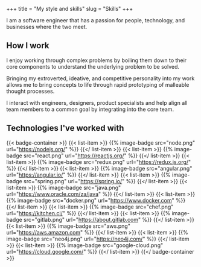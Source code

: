 +++
title = "My style and skills"
slug = "Skills"
+++

I am a software engineer that has a passion for people, technology, and businesses where the two meet. 

## How I work

I enjoy working through complex problems by boiling them down to their core components to understand the underlying problem to be solved.

Bringing my extroverted, ideative, and competitive personality into my work allows me to bring concepts to life through rapid prototyping of malleable thought processes.

I interact with engineers, designers, product specialists and help align all team members to a common goal by integrating into the core team.


## Technologies I've worked with

{{< badge-container >}}
  {{< list-item >}}
    {{% image-badge src="node.png" url="https://nodejs.org/" %}}
  {{</ list-item >}}
  {{< list-item >}}
    {{% image-badge src="react.png" url="https://reactjs.org/" %}}
  {{</ list-item >}}
  {{< list-item >}}
    {{% image-badge src="redux.png" url="https://redux.js.org/" %}}
  {{</ list-item >}}
  {{< list-item >}}
    {{% image-badge src="angular.png" url="https://angular.io/" %}}
  {{</ list-item >}}
  {{< list-item >}}
    {{% image-badge src="spring.png" url="https://spring.io/" %}}
  {{</ list-item >}}
  {{< list-item >}}
    {{% image-badge src="java.png" url="https://www.oracle.com/za/java" %}}
  {{</ list-item >}}
  {{< list-item >}}
    {{% image-badge src="docker.png" url="https://www.docker.com" %}}
  {{</ list-item >}}
  {{< list-item >}}
    {{% image-badge src="chef.png" url="https://kitchen.ci/" %}}
  {{</ list-item >}}
  {{< list-item >}}
    {{% image-badge src="gitlab.png" url="https://about.gitlab.com" %}}
  {{</ list-item >}}
  {{< list-item >}}
    {{% image-badge src="aws.png" url="https://aws.amazon.com" %}}
  {{</ list-item >}}
  {{< list-item >}}
    {{% image-badge src="neo4j.png" url="https://neo4j.com/" %}}
  {{</ list-item >}}
  {{< list-item >}}
    {{% image-badge src="google-cloud.png" url="https://cloud.google.com/" %}}
  {{</ list-item >}}
{{</ badge-container >}}